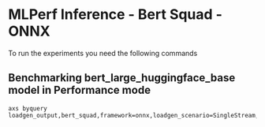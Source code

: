 # MLPerf Inference - Bert Squad - ONNX

To run the experiments you need the following commands

## Benchmarking bert_large_huggingface_base model in Performance mode
```
axs byquery loadgen_output,bert_squad,framework=onnx,loadgen_scenario=SingleStream,loadgen_mode=PerformanceOnly,model_name=bert_large_huggingface_base,loadgen_dataset_size=10833,loadgen_buffer_size=10833,loadgen_target_latency=14
```

